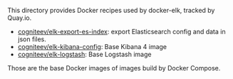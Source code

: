 This directory provides Docker recipes used by docker-elk, tracked by Quay.io.

* [cogniteev/elk-export-es-index](https://quay.io/repository/cogniteev/elk-export-es-index): export Elasticsearch config and data in json files.
* [cogniteev/elk-kibana-config](https://quay.io/repository/cogniteev/elk-kibana-config): Base Kibana 4 image
* [cogniteev/elk-logstash](https://quay.io/repository/cogniteev/elk-logstash): Base Logstash image

Those are the base Docker images of images build by Docker Compose.
